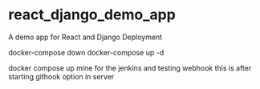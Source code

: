 # react_django_demo_app
A demo app for React and Django Deployment

docker-compose down
docker-compose up -d

docker compose up mine for the jenkins and testing webhook 
this is after starting githook option in server
